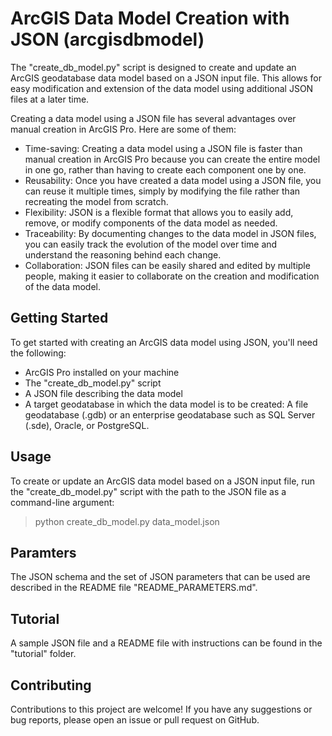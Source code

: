# ArcGIS Data Model Creation with JSON (arcgisdbmodel)
The "create_db_model.py" script is designed to create and update an ArcGIS geodatabase data model based on a JSON input file. This allows for easy modification and extension of the data model using additional JSON files at a later time.

Creating a data model using a JSON file has several advantages over manual creation in ArcGIS Pro. Here are some of them:
- Time-saving: Creating a data model using a JSON file is faster than manual creation in ArcGIS Pro because you can create the entire model in one go, rather than having to create each component one by one.
- Reusability: Once you have created a data model using a JSON file, you can reuse it multiple times, simply by modifying the file rather than recreating the model from scratch.
- Flexibility: JSON is a flexible format that allows you to easily add, remove, or modify components of the data model as needed.
- Traceability: By documenting changes to the data model in JSON files, you can easily track the evolution of the model over time and understand the reasoning behind each change.
- Collaboration: JSON files can be easily shared and edited by multiple people, making it easier to collaborate on the creation and modification of the data model.

## Getting Started
To get started with creating an ArcGIS data model using JSON, you'll need the following:
- ArcGIS Pro installed on your machine
- The "create_db_model.py" script
- A JSON file describing the data model
- A target geodatabase in which the data model is to be created: A file geodatabase (.gdb) or an enterprise geodatabase such as SQL Server (.sde), Oracle, or PostgreSQL.

## Usage
To create or update an ArcGIS data model based on a JSON input file, run the "create_db_model.py" script with the path to the JSON file as a command-line argument:

> python create_db_model.py data_model.json

## Paramters
The JSON schema and the set of JSON parameters that can be used are described in the README file "README_PARAMETERS.md".

## Tutorial
A sample JSON file and a README file with instructions can be found in the "tutorial" folder.

## Contributing
Contributions to this project are welcome! If you have any suggestions or bug reports, please open an issue or pull request on GitHub.

